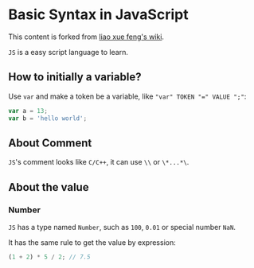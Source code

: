 Basic Syntax in JavaScript
==========================

This content is forked from [liao xue feng's wiki](liaoxuefeng.com/wiki/).

`JS` is a easy script language to learn.

How to initially a variable?
----------------------------

Use `var` and make a token be a variable, like `"var" TOKEN "=" VALUE ";"`:

``` javascript
var a = 13;
var b = 'hello world';
```

About Comment
-------------

`JS`'s comment looks like `C/C++`, it can use `\\` or `\*...*\`.

About the value
---------------

### Number

`JS` has a type named `Number`, such as `100`, `0.01` or special number `NaN`.

It has the same rule to get the value by expression:

``` javascript
(1 + 2) * 5 / 2; // 7.5
```
